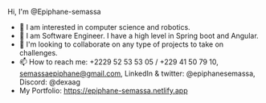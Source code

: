  Hi, I'm @Epiphane-semassa
- 👀 I am interested in computer science and robotics.
- 🌱 I am Software Engineer. I have a high level in Spring boot and Angular.
- 💞️ I'm looking to collaborate on any type of projects to take on challenges.
- 📫 How to reach me: +2229 52 53 53 05 / +229 41 50 79 10, semassaepiphane@gmail.com, LinkedIn & twitter: @epiphanesemassa, Discord: @dexaag
- My Portfolio: <a href="https://epiphane-semassa.netlify.app" target="blank">https://epiphane-semassa.netlify.app</a>

<!---
Epiphane-semassa/Epiphane-semassa is a ✨ special ✨ repository because its `README.md` (this file) appears on your GitHub profile.
You can click the Preview link to take a look at your changes.
--->
